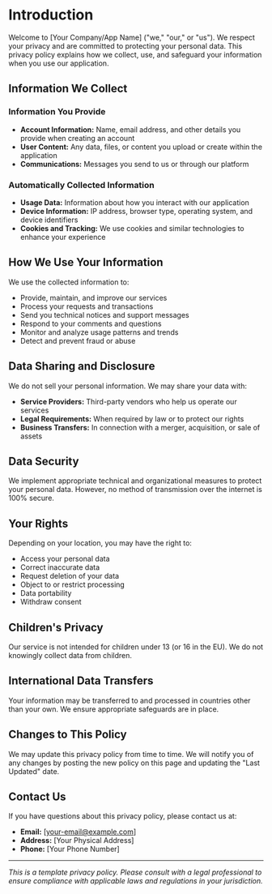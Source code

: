 # Introduction

Welcome to [Your Company/App Name] ("we," "our," or "us"). We respect your privacy and are committed to protecting your personal data. This privacy policy explains how we collect, use, and safeguard your information when you use our application.

## Information We Collect

### Information You Provide

- **Account Information:** Name, email address, and other details you provide when creating an account
- **User Content:** Any data, files, or content you upload or create within the application
- **Communications:** Messages you send to us or through our platform

### Automatically Collected Information

- **Usage Data:** Information about how you interact with our application
- **Device Information:** IP address, browser type, operating system, and device identifiers
- **Cookies and Tracking:** We use cookies and similar technologies to enhance your experience

## How We Use Your Information

We use the collected information to:

- Provide, maintain, and improve our services
- Process your requests and transactions
- Send you technical notices and support messages
- Respond to your comments and questions
- Monitor and analyze usage patterns and trends
- Detect and prevent fraud or abuse

## Data Sharing and Disclosure

We do not sell your personal information. We may share your data with:

- **Service Providers:** Third-party vendors who help us operate our services
- **Legal Requirements:** When required by law or to protect our rights
- **Business Transfers:** In connection with a merger, acquisition, or sale of assets

## Data Security

We implement appropriate technical and organizational measures to protect your personal data. However, no method of transmission over the internet is 100% secure.

## Your Rights

Depending on your location, you may have the right to:

- Access your personal data
- Correct inaccurate data
- Request deletion of your data
- Object to or restrict processing
- Data portability
- Withdraw consent

## Children's Privacy

Our service is not intended for children under 13 (or 16 in the EU). We do not knowingly collect data from children.

## International Data Transfers

Your information may be transferred to and processed in countries other than your own. We ensure appropriate safeguards are in place.

## Changes to This Policy

We may update this privacy policy from time to time. We will notify you of any changes by posting the new policy on this page and updating the "Last Updated" date.

## Contact Us

If you have questions about this privacy policy, please contact us at:

- **Email:** [your-email@example.com]
- **Address:** [Your Physical Address]
- **Phone:** [Your Phone Number]

---

_This is a template privacy policy. Please consult with a legal professional to ensure compliance with applicable laws and regulations in your jurisdiction._
